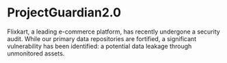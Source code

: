 # ProjectGuardian2.0
Flixkart, a leading e-commerce platform, has recently undergone a security audit. While our primary data repositories are fortified, a significant vulnerability has been identified: a potential data leakage through unmonitored assets.

